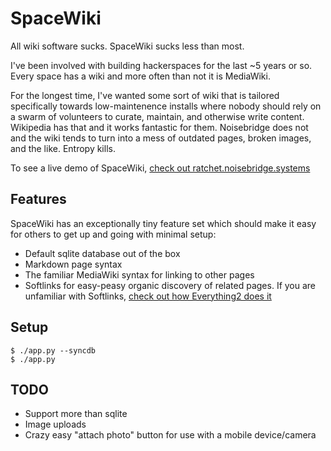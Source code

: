 # SpaceWiki

All wiki software sucks. SpaceWiki sucks less than most.

I've been involved with building hackerspaces for the last ~5 years or so. Every
space has a wiki and more often than not it is MediaWiki.

For the longest time, I've wanted some sort of wiki that is tailored
specifically towards low-maintenence installs where nobody should rely on a
swarm of volunteers to curate, maintain, and otherwise write content. Wikipedia
has that and it works fantastic for them. Noisebridge does not and the wiki
tends to turn into a mess of outdated pages, broken images, and the like.
Entropy kills.

To see a live demo of SpaceWiki, [check out
ratchet.noisebridge.systems](http://ratchet.noisebridge.systems/wiki/)

## Features

SpaceWiki has an exceptionally tiny feature set which should make it easy for
others to get up and going with minimal setup:

* Default sqlite database out of the box
* Markdown page syntax
* The familiar MediaWiki syntax for linking to other pages
* Softlinks for easy-peasy organic discovery of related pages. If you are
  unfamiliar with Softlinks, [check out how Everything2 does
  it](http://everything2.com/title/Soft+link)

## Setup

    $ ./app.py --syncdb
    $ ./app.py

## TODO

* Support more than sqlite
* Image uploads
* Crazy easy "attach photo" button for use with a mobile device/camera
